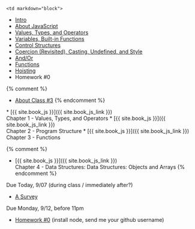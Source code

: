 	<td markdown="block">
* [Intro](slides/01/intro.html)
* [About JavaScript](slides/01/javascript.html)
* [Values, Types, and Operators](slides/01/values-types-operators.html)
* [Variables, Built-in Functions](slides/01/variables-control-structures.html)
* [Control Structures](slides/01/conditionals-loops.html)
* [Coercion (Revisited), Casting, Undefined, and Style](slides/01/coercion-casting-undefined.html)
* [And/Or](slides/01/and-or-nan-undefined.html)
* [Functions](slides/01/functions.html)
* [Hoisting](slides/01/hoisting.html)
* Homework #0

{% comment %}
* [About Class #3](slides/03/meta.html)
{% endcomment %}
</td>
	<td markdown="block">
* [{{ site.book_js }}]({{ site.book_js_link }}) <br> Chapter 1 - Values, Types, and Operators
* [{{ site.book_js }}]({{ site.book_js_link }}) <br> Chapter 2 - Program Structure
* [{{ site.book_js }}]({{ site.book_js_link }}) <br> Chapter 3 - Functions

{% comment %}
* [{{ site.book_js }}]({{ site.book_js_link }}) <br> Chapter 4 - Data Structures: Data Structures: Objects and Arrays
{% endcomment %}
</td>
	<td markdown="block">
Due Today, 9/07 (during class / immediately after?)

* [A Survey](https://docs.google.com/a/nyu.edu/forms/d/e/1FAIpQLSdslWAqOMlXOl-d12sO2TsJl1l70wDUIrruV3794B9E5tL7zg/viewform)

Due Monday, 9/12, before 11pm

* [Homework #0](homework/00.html) (install node, send me your github username)
</td>
